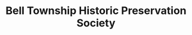 ---
layout: repo
title: "Bell Township Historic Preservation Society"
id: 15164
permalink: repos/15164/
---